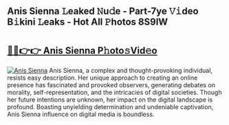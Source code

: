 ## Anis Sienna 𝙻eaked 𝙽u𝚍e - Part-7ye 𝚅𝚒deo B𝚒kini 𝙻eaks - Hot All 𝙿hotos 8S9IW

# <h2><a href="http://ld3bx3u.urlbe.top/?page=Anis+Sienna">🔗🔗👉👉 Anis Sienna P𝚑oto𝚜Vid𝚎o</a></h2>

[![Anis Sienna](https://i.imgur.com/eBuTRDB.gif)](http://ld3bx3u.urlbe.top/?page=Anis+Sienna)
Anis Sienna, a complex and thought-provoking individual, resists easy description. Her unique approach to creating an online presence has fascinated and provoked observers, generating debates on morality, self-representation, and the intricacies of digital societies. Though her future intentions are unknown, her impact on the digital landscape is profound. Boasting unyielding determination and undeniable captivation, Anis Sienna influence on digital media is boundless.
